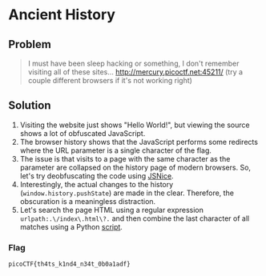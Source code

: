 # Ancient History

## Problem

> I must have been sleep hacking or something, I don't remember visiting all of these sites... <http://mercury.picoctf.net:45211/> (try a couple different browsers if it's not working right)

## Solution

1. Visiting the website just shows "Hello World!", but viewing the source shows a lot of obfuscated JavaScript.
2. The browser history shows that the JavaScript performs some redirects where the URL parameter is a single character of the flag.
3. The issue is that visits to a page with the same character as the parameter are collapsed on the history page of modern browsers. So, let's try deobfuscating the code using [JSNice](http://jsnice.org/).
4. Interestingly, the actual changes to the history (`window.history.pushState`) are made in the clear. Therefore, the obscuration is a meaningless distraction.
5. Let's search the page HTML using a regular expression `urlpath:.\/index\.html\?.` and then combine the last character of all matches using a Python [script](./script.py).

### Flag

`picoCTF{th4ts_k1nd4_n34t_0b0a1adf}`
